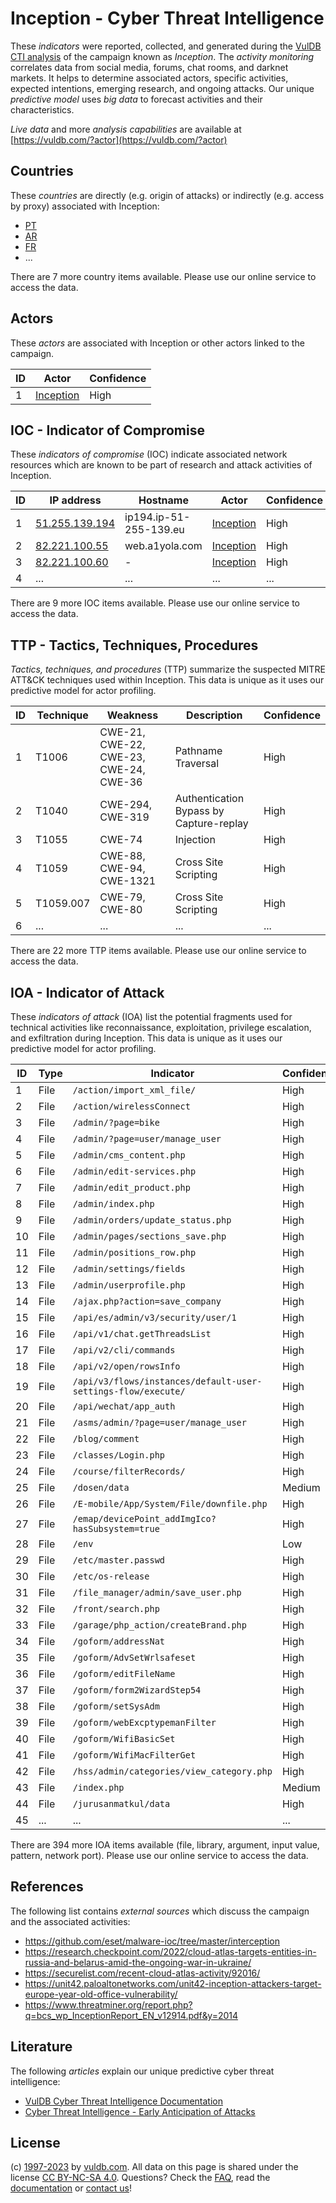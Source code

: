 # Inception - Cyber Threat Intelligence

These _indicators_ were reported, collected, and generated during the [VulDB CTI analysis](https://vuldb.com/?kb.cti) of the campaign known as _Inception_. The _activity monitoring_ correlates data from social media, forums, chat rooms, and darknet markets. It helps to determine associated actors, specific activities, expected intentions, emerging research, and ongoing attacks. Our unique _predictive model_ uses _big data_ to forecast activities and their characteristics.

_Live data_ and more _analysis capabilities_ are available at [https://vuldb.com/?actor](https://vuldb.com/?actor)

## Countries

These _countries_ are directly (e.g. origin of attacks) or indirectly (e.g. access by proxy) associated with Inception:

* [PT](https://vuldb.com/?country.pt)
* [AR](https://vuldb.com/?country.ar)
* [FR](https://vuldb.com/?country.fr)
* ...

There are 7 more country items available. Please use our online service to access the data.

## Actors

These _actors_ are associated with Inception or other actors linked to the campaign.

ID | Actor | Confidence
-- | ----- | ----------
1 | [Inception](https://vuldb.com/?actor.inception) | High

## IOC - Indicator of Compromise

These _indicators of compromise_ (IOC) indicate associated network resources which are known to be part of research and attack activities of Inception.

ID | IP address | Hostname | Actor | Confidence
-- | ---------- | -------- | ----- | ----------
1 | [51.255.139.194](https://vuldb.com/?ip.51.255.139.194) | ip194.ip-51-255-139.eu | [Inception](https://vuldb.com/?actor.inception) | High
2 | [82.221.100.55](https://vuldb.com/?ip.82.221.100.55) | web.a1yola.com | [Inception](https://vuldb.com/?actor.inception) | High
3 | [82.221.100.60](https://vuldb.com/?ip.82.221.100.60) | - | [Inception](https://vuldb.com/?actor.inception) | High
4 | ... | ... | ... | ...

There are 9 more IOC items available. Please use our online service to access the data.

## TTP - Tactics, Techniques, Procedures

_Tactics, techniques, and procedures_ (TTP) summarize the suspected MITRE ATT&CK techniques used within Inception. This data is unique as it uses our predictive model for actor profiling.

ID | Technique | Weakness | Description | Confidence
-- | --------- | -------- | ----------- | ----------
1 | T1006 | CWE-21, CWE-22, CWE-23, CWE-24, CWE-36 | Pathname Traversal | High
2 | T1040 | CWE-294, CWE-319 | Authentication Bypass by Capture-replay | High
3 | T1055 | CWE-74 | Injection | High
4 | T1059 | CWE-88, CWE-94, CWE-1321 | Cross Site Scripting | High
5 | T1059.007 | CWE-79, CWE-80 | Cross Site Scripting | High
6 | ... | ... | ... | ...

There are 22 more TTP items available. Please use our online service to access the data.

## IOA - Indicator of Attack

These _indicators of attack_ (IOA) list the potential fragments used for technical activities like reconnaissance, exploitation, privilege escalation, and exfiltration during Inception. This data is unique as it uses our predictive model for actor profiling.

ID | Type | Indicator | Confidence
-- | ---- | --------- | ----------
1 | File | `/action/import_xml_file/` | High
2 | File | `/action/wirelessConnect` | High
3 | File | `/admin/?page=bike` | High
4 | File | `/admin/?page=user/manage_user` | High
5 | File | `/admin/cms_content.php` | High
6 | File | `/admin/edit-services.php` | High
7 | File | `/admin/edit_product.php` | High
8 | File | `/admin/index.php` | High
9 | File | `/admin/orders/update_status.php` | High
10 | File | `/admin/pages/sections_save.php` | High
11 | File | `/admin/positions_row.php` | High
12 | File | `/admin/settings/fields` | High
13 | File | `/admin/userprofile.php` | High
14 | File | `/ajax.php?action=save_company` | High
15 | File | `/api/es/admin/v3/security/user/1` | High
16 | File | `/api/v1/chat.getThreadsList` | High
17 | File | `/api/v2/cli/commands` | High
18 | File | `/api/v2/open/rowsInfo` | High
19 | File | `/api/v3/flows/instances/default-user-settings-flow/execute/` | High
20 | File | `/api/wechat/app_auth` | High
21 | File | `/asms/admin/?page=user/manage_user` | High
22 | File | `/blog/comment` | High
23 | File | `/classes/Login.php` | High
24 | File | `/course/filterRecords/` | High
25 | File | `/dosen/data` | Medium
26 | File | `/E-mobile/App/System/File/downfile.php` | High
27 | File | `/emap/devicePoint_addImgIco?hasSubsystem=true` | High
28 | File | `/env` | Low
29 | File | `/etc/master.passwd` | High
30 | File | `/etc/os-release` | High
31 | File | `/file_manager/admin/save_user.php` | High
32 | File | `/front/search.php` | High
33 | File | `/garage/php_action/createBrand.php` | High
34 | File | `/goform/addressNat` | High
35 | File | `/goform/AdvSetWrlsafeset` | High
36 | File | `/goform/editFileName` | High
37 | File | `/goform/form2WizardStep54` | High
38 | File | `/goform/setSysAdm` | High
39 | File | `/goform/webExcptypemanFilter` | High
40 | File | `/goform/WifiBasicSet` | High
41 | File | `/goform/WifiMacFilterGet` | High
42 | File | `/hss/admin/categories/view_category.php` | High
43 | File | `/index.php` | Medium
44 | File | `/jurusanmatkul/data` | High
45 | ... | ... | ...

There are 394 more IOA items available (file, library, argument, input value, pattern, network port). Please use our online service to access the data.

## References

The following list contains _external sources_ which discuss the campaign and the associated activities:

* https://github.com/eset/malware-ioc/tree/master/interception
* https://research.checkpoint.com/2022/cloud-atlas-targets-entities-in-russia-and-belarus-amid-the-ongoing-war-in-ukraine/
* https://securelist.com/recent-cloud-atlas-activity/92016/
* https://unit42.paloaltonetworks.com/unit42-inception-attackers-target-europe-year-old-office-vulnerability/
* https://www.threatminer.org/report.php?q=bcs_wp_InceptionReport_EN_v12914.pdf&y=2014

## Literature

The following _articles_ explain our unique predictive cyber threat intelligence:

* [VulDB Cyber Threat Intelligence Documentation](https://vuldb.com/?kb.cti)
* [Cyber Threat Intelligence - Early Anticipation of Attacks](https://www.scip.ch/en/?labs.20201022)

## License

(c) [1997-2023](https://vuldb.com/?kb.changelog) by [vuldb.com](https://vuldb.com/?kb.about). All data on this page is shared under the license [CC BY-NC-SA 4.0](https://creativecommons.org/licenses/by-nc-sa/4.0/). Questions? Check the [FAQ](https://vuldb.com/?kb.faq), read the [documentation](https://vuldb.com/?kb) or [contact us](https://vuldb.com/?contact)!
